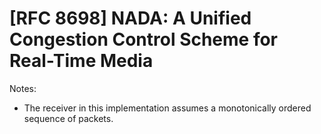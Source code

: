 # [RFC 8698] NADA: A Unified Congestion Control Scheme for Real-Time Media

Notes:

* The receiver in this implementation assumes a monotonically ordered sequence of packets.
